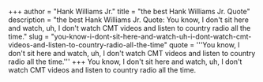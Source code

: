 +++
author = "Hank Williams Jr."
title = "the best Hank Williams Jr. Quote"
description = "the best Hank Williams Jr. Quote: You know, I don't sit here and watch, uh, I don't watch CMT videos and listen to country radio all the time."
slug = "you-know-i-dont-sit-here-and-watch-uh-i-dont-watch-cmt-videos-and-listen-to-country-radio-all-the-time"
quote = '''You know, I don't sit here and watch, uh, I don't watch CMT videos and listen to country radio all the time.'''
+++
You know, I don't sit here and watch, uh, I don't watch CMT videos and listen to country radio all the time.
